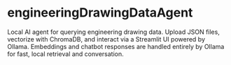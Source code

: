# engineeringDrawingDataAgent
Local AI agent for querying engineering drawing data. Upload JSON files, vectorize with ChromaDB, and interact via a Streamlit UI powered by Ollama. Embeddings and chatbot responses are handled entirely by Ollama for fast, local retrieval and conversation.
